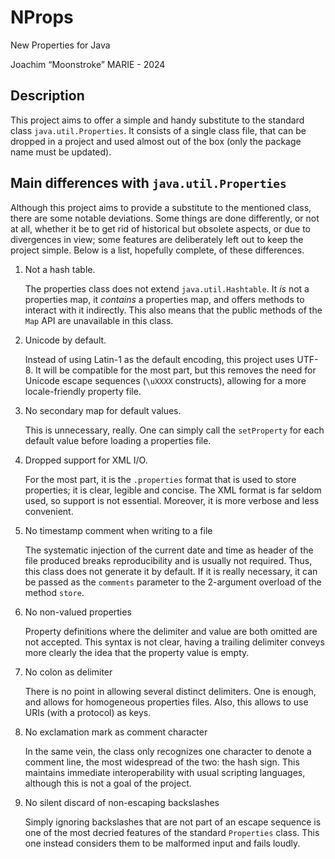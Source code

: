 # NProps

New Properties for Java

Joachim “Moonstroke” MARIE - 2024

## Description

This project aims to offer a simple and handy substitute to the standard class
`java.util.Properties`. It consists of a single class file, that can be dropped
in a project and used almost out of the box (only the package name must be
updated).

## Main differences with `java.util.Properties`

Although this project aims to provide a substitute to the mentioned class,
there are some notable deviations. Some things are done differently, or not at
all, whether it be to get rid of historical but obsolete aspects, or due to
divergences in view; some features are deliberately left out to keep the
project simple. Below is a list, hopefully complete, of these differences.

1. Not a hash table.

	The properties class does not extend `java.util.Hashtable`. It *is* not a
	properties map, it *contains* a properties map, and offers methods to
	interact with it indirectly. This also means that the public methods of the
	`Map` API are unavailable in this class.

2. Unicode by default.

	Instead of using Latin-1 as the default encoding, this project uses UTF-8.
	It will be compatible for the most part, but this removes the need for
	Unicode escape sequences (`\uXXXX` constructs), allowing for a more
	locale-friendly property file.

3. No secondary map for default values.

	This is unnecessary, really. One can simply call the `setProperty` for each
	default value before loading a properties file.

4. Dropped support for XML I/O.

	For the most part, it is the `.properties` format that is used to store
	properties; it is clear, legible and concise. The XML format is far seldom
	used, so support is not essential. Moreover, it is more verbose and less
	convenient.

5. No timestamp comment when writing to a file

	The systematic injection of the current date and time as header of the file
	produced breaks reproducibility and is usually not required. Thus, this
	class does not generate it by default. If it is really necessary, it can be
	passed as the `comments`	parameter to the 2-argument overload of the
	method `store`.

6. No non-valued properties

	Property definitions where the delimiter and value are both omitted are not
	accepted. This syntax is not clear, having a trailing delimiter conveys
	more clearly the idea that the property value is empty.

7. No colon as delimiter

	There is no point in allowing several distinct delimiters. One is enough,
	and allows for homogeneous properties files. Also, this allows to use URIs
	(with a protocol) as keys.

8. No exclamation mark as comment character

	In the same vein, the class only recognizes one character to denote a
	comment line, the most widespread of the two: the hash sign. This maintains
	immediate interoperability with usual scripting languages, although this is
	not a goal of the project.

9. No silent discard of non-escaping backslashes

	Simply ignoring backslashes that are not part of an escape sequence is one
	of the most decried features of the standard `Properties` class. This one
	instead considers them to be malformed input and fails loudly.
